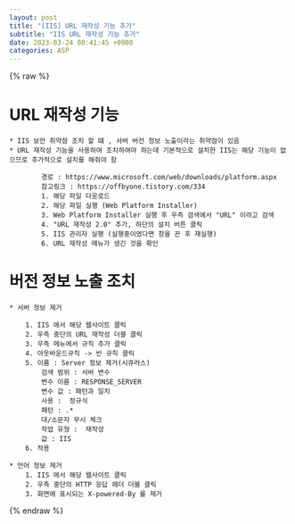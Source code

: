 ```yaml
---  
layout: post  
title: "[IIS] URL 재작성 기능 추가"  
subtitle: "IIS URL 재작성 기능 추가"  
date: 2023-03-24 08:41:45 +0900  
categories: ASP  
---  
```

{% raw %}  
# URL 재작성 기능  
  
	* IIS 보안 취약점 조치 할 떄 , 서버 버전 정보 노출이라는 취약점이 있음  
	* URL 재작성 기능을 사용하여 조치하여야 하는데 기본적으로 설치한 IIS는 해당 기능이 없으므로 추가적으로 설치를 해줘야 함  
  
			경로 : https://www.microsoft.com/web/downloads/platform.aspx  
			참고링크 : https://offbyone.tistory.com/334  
			1. 해당 파일 다운로드  
			2. 해당 파일 실행 (Web Platform Installer)  
			3. Web Platform Installer 실행 후 우측 검색에서 "URL" 이라고 검색  
			4. "URL 재작성 2.0" 추가, 하단의 설치 버튼 클릭  
			5. IIS 관리자 실행 (실행중이였다면 창을 끈 후 재실행)  
			6. URL 재작성 메뉴가 생긴 것을 확인  
  
# 버전 정보 노출 조치  
	* 서버 정보 제거  
  
		1. IIS 에서 해당 웹사이트 클릭  
		2. 우측 중단의 URL 재작성 더블 클릭  
		3. 우측 메뉴에서 규칙 추가 클릭  
		4. 아웃바운드규칙 -> 빈 규칙 클릭  
		5. 이름 : Server 정보 제거(시큐러스)  
			검색 범위 : 서버 변수  
			변수 이름 : RESPONSE_SERVER  
			변수 값 : 패턴과 일치  
			사용 :  정규식  
			패턴 : .*  
			대/소문자 무시 체크  
			작업 유형 :  재작성  
			값 : IIS  
		6. 적용  
  
	* 언어 정보 제거  
		1. IIS 에서 해당 웹사이트 클릭  
		2. 우측 중단의 HTTP 응답 헤더 더블 클릭  
		3. 화면에 표시되는 X-powered-By 를 제거  
  
{% endraw %}